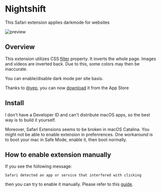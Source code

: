 # Nightshift

This Safari extension applies darkmode for websites

![preview](https://i.imgur.com/rX5letn.png)

## Overview

This extension utilizes CSS [filter](https://developer.mozilla.org/en-US/docs/Web/CSS/filter) 
property. It inverts the whole page. Images and videos are inverted back. Due to this, some colors may then be inaccurate. 

You can enable/disable dark mode per site basis.

Thanks to [@yep](https://github.com/yep), you can now [download](https://apps.apple.com/de/app/nightshift-dark-mode/id1561604170) it from the App Store

## Install

I don't have a Developer ID and can't distribute macOS apps, so the best
way is to build it yourself.

Moreover, Safari Extensions seems to be broken in macOS Catalina. You 
might not be able to enable extension in prefenrences. One workaround
is to boot your mac in Safe Mode, enable it, then boot normally.

## How to enable extension manually

If you see the following message:

```
Safari detected an app or service that interfered with clicking
```

then you can try to enable it manually. Please refer to this [guide](https://forums.macrumors.com/threads/manually-enable-safari-14-extensions.2261573/?post=29059377#post-29059377).

